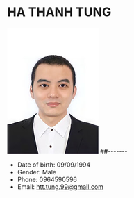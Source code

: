 # HA THANH TUNG
![alt text](https://github.com/gunht/SpringBoot-Bug_report/blob/main/card.jpg?raw=true)
##-------
- Date of birth: 09/09/1994
- Gender: Male
- Phone: 0964590596
- Email: htt.tung.99@gmail.com
#
